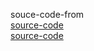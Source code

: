 
souce-code-from
<br/>
[source-code](https://www.jqueryscript.net/loading/Customizable-Loading-Modal-Plugin.html)
<br/>
[source-code](https://www.jqueryscript.net/demo/Customizable-Loading-Modal-Plugin/)
